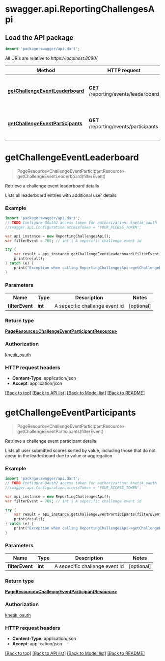 # swagger.api.ReportingChallengesApi

## Load the API package
```dart
import 'package:swagger/api.dart';
```

All URIs are relative to *https://localhost:8080/*

Method | HTTP request | Description
------------- | ------------- | -------------
[**getChallengeEventLeaderboard**](ReportingChallengesApi.md#getChallengeEventLeaderboard) | **GET** /reporting/events/leaderboard | Retrieve a challenge event leaderboard details
[**getChallengeEventParticipants**](ReportingChallengesApi.md#getChallengeEventParticipants) | **GET** /reporting/events/participants | Retrieve a challenge event participant details


# **getChallengeEventLeaderboard**
> PageResource«ChallengeEventParticipantResource» getChallengeEventLeaderboard(filterEvent)

Retrieve a challenge event leaderboard details

Lists all leaderboard entries with additional user details

### Example 
```dart
import 'package:swagger/api.dart';
// TODO Configure OAuth2 access token for authorization: knetik_oauth
//swagger.api.Configuration.accessToken = 'YOUR_ACCESS_TOKEN';

var api_instance = new ReportingChallengesApi();
var filterEvent = 789; // int | A sepecific challenge event id

try { 
    var result = api_instance.getChallengeEventLeaderboard(filterEvent);
    print(result);
} catch (e) {
    print("Exception when calling ReportingChallengesApi->getChallengeEventLeaderboard: $e\n");
}
```

### Parameters

Name | Type | Description  | Notes
------------- | ------------- | ------------- | -------------
 **filterEvent** | **int**| A sepecific challenge event id | [optional] 

### Return type

[**PageResource«ChallengeEventParticipantResource»**](PageResource«ChallengeEventParticipantResource».md)

### Authorization

[knetik_oauth](../README.md#knetik_oauth)

### HTTP request headers

 - **Content-Type**: application/json
 - **Accept**: application/json

[[Back to top]](#) [[Back to API list]](../README.md#documentation-for-api-endpoints) [[Back to Model list]](../README.md#documentation-for-models) [[Back to README]](../README.md)

# **getChallengeEventParticipants**
> PageResource«ChallengeEventParticipantResource» getChallengeEventParticipants(filterEvent)

Retrieve a challenge event participant details

Lists all user submitted scores sorted by value, including those that do not apear in the leaderboard due to value or aggregation

### Example 
```dart
import 'package:swagger/api.dart';
// TODO Configure OAuth2 access token for authorization: knetik_oauth
//swagger.api.Configuration.accessToken = 'YOUR_ACCESS_TOKEN';

var api_instance = new ReportingChallengesApi();
var filterEvent = 789; // int | A sepecific challenge event id

try { 
    var result = api_instance.getChallengeEventParticipants(filterEvent);
    print(result);
} catch (e) {
    print("Exception when calling ReportingChallengesApi->getChallengeEventParticipants: $e\n");
}
```

### Parameters

Name | Type | Description  | Notes
------------- | ------------- | ------------- | -------------
 **filterEvent** | **int**| A sepecific challenge event id | [optional] 

### Return type

[**PageResource«ChallengeEventParticipantResource»**](PageResource«ChallengeEventParticipantResource».md)

### Authorization

[knetik_oauth](../README.md#knetik_oauth)

### HTTP request headers

 - **Content-Type**: application/json
 - **Accept**: application/json

[[Back to top]](#) [[Back to API list]](../README.md#documentation-for-api-endpoints) [[Back to Model list]](../README.md#documentation-for-models) [[Back to README]](../README.md)

